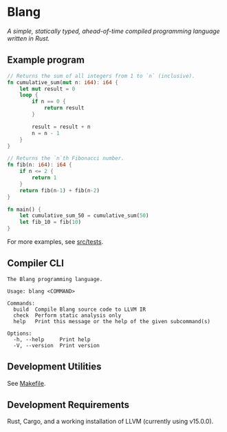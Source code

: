 # Blang

_A simple, statically typed, ahead-of-time compiled programming language written in Rust._

## Example program

```rust
// Returns the sum of all integers from 1 to `n` (inclusive).
fn cumulative_sum(mut n: i64): i64 {
    let mut result = 0
    loop {
        if n == 0 {
            return result
        }

        result = result + n
        n = n - 1
    }
}

// Returns the `n`th Fibonacci number.
fn fib(n: i64): i64 {
    if n <= 2 {
        return 1
    }
    return fib(n-1) + fib(n-2)
}

fn main() {
    let cumulative_sum_50 = cumulative_sum(50)
    let fib_10 = fib(10)
}
```

For more examples, see [src/tests](src/tests).

## Compiler CLI

```
The Blang programming language.

Usage: blang <COMMAND>

Commands:
  build  Compile Blang source code to LLVM IR
  check  Perform static analysis only
  help   Print this message or the help of the given subcommand(s)

Options:
  -h, --help     Print help
  -V, --version  Print version
```

## Development Utilities

See [Makefile](Makefile).

## Development Requirements

Rust, Cargo, and a working installation of LLVM (currently using v15.0.0).
